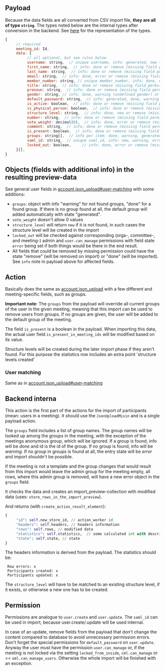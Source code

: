 ## Payload
Because the data fields are all converted from CSV import file, **they are all of type `string`**. 
The types noted below are the internal types after conversion in the backend. See [here](preface_special_imports.md#internal-types) for the representation of the types.
```js
{
     // required
     meeting_id: Id,
     data: {
          // all optional, but see rules below
          username: string,  // unique username, info: generated, new (changed via member_number matching), done or error (first-/last-name), done (used the given username), remove(missed field permission)
          first_name: string,  // info: done or remove (missing field permission)
          last_name: string,  // info: done or remove (missing field permission)
          email: string,  // info: done, error or remove (missing field permission)
          member_number: string, // unique member_number, info: done, error, new (newly added) or remove (missing field permission)
          title: string,  // info: done or remove (missing field permission)
          pronoun: string,  // info: done or remove (missing field permission)
          gender: string, // info: done, warning (undefined gender) or remove (missing field permission)
          default_password: string,  // info: generated, done, warning or remove (missing field permission)
          is_active: boolean,  // info: done or remove (missing field permission)
          is_physical_person: boolean,  // info: done or remove (missing field permission)
          structure_level: string,  // info: done, new or remove (missing field permission)
          number: string,  // info: done or remove (missing field permission)
          vote_weight: decimal(6),  // info: done, error or remove (missing field permission)
          comment: string,  // info: done or remove (missing field permission)
          is_present: boolean,  // info: done or remove (missing field permission)
          groups: string[],  // info per item: done, warning, generated
          saml_id: string,  // unique saml_id, info: new, warning, error, done or remove (missing field permission)
          locked_out: boolean,     // info: done, error or remove (missing field permission)
     }[],
}
```
## Objects (fields with additional info) in the resulting preview-data

See general user fields in [account.json_upload#user-matching](account.json_upload.md#user-matching) with some additions:
- `groups`: object with info "warning" for not found groups, "done" for a found group. If there is no group found at all, the default group will added automatically with state "generated".
- `vote_weight` doesn't allow 0 values
- `structure_level` will return `new` if it is not found, in such cases the structure level will be created in the import
- `locked_out` will be checked against corresponding (orga-, committee-, and meeting-) admin and `user.can_manage` permissions with field state `error` being set if both things would be there in the end result.
- All fields that could be removed by missing permission could have the state "remove" (will be
  removed on import) or "done" (will be imported). See `info` note in payload above for affected
  fields.

## Action

Basically does the same as [account.json_upload](account.json_upload.md) with a few different and
meeting-specific fields, such as groups.

**Important note**: The `groups` from the payload will override all current groups of the user in
the given meeting, meaning that this import can be used to remove users from groups. If no groups
are given, the user will be added to the default group of the meeting.

The field `is_present` is a boolean in the payload. When importing this data, the actual user field
`is_present_in_meeting_ids` will be modified based on its value.

Structure levels will be created during the later import phase if they aren't found.
For this purpose the statistics row includes an extra point 'structure levels created'

### User matching
Same as in [account.json_upload#user-matching](account.json_upload.md#user-matching)

## Backend interna
This action is the first part of the actions for the import of participants (mean: users in a meeting).
It should use the `JsonUploadMixin` and is a single payload action.

The `groups` field includes a list of group names. The group names will be looked up among the groups in the meeting, with the exception of the meetings anonymous group, which will be ignored.
If a group is found, info will be *done* and id is the id of the group. If no group is found, info will be *warning*.
If no group in groups is found at all, the entry state will be *error* and import shouldn't be possible.

If the meeting is not a template and the group changes that would result from this import would leave the admin group for the meeting empty, all rows, where this admin group is removed, will have a new error object in the `groups` field.

It checks the data and creates an import_preview-collection with modified data (uses: `store_rows_in_the_import_preview`).

And returns (with `create_action_result_element`):
```python
{
     "id": self.new_store_id, // action_worker id
     "headers": self.headers, // headers information
     "rows": self.rows, // modified data
     "statistics": self.statistics,  // some calculated int with description
     "state": self.state, // state
}
```
The headers information is derived from the payload. 
The statistics should be:
```
 Row errors: x
 Participants created: x
 Participants updated: x
```

The `structure_level` will have to be matched to an existing structure level, if it exists, or
otherwise a new one has to be created.

## Permission
Permissions are analogue to `user.create` and `user.update`. The `saml_id` can be used in import, because user.create/.update will be used internal.

In case of an update, remove fields from the payload that don't change the content compared to database to avoid unnecessary
permission errors. Don't forget the special permissions for `default_password` on `user.update`.
Anyway the user must have the permission `user.can_manage` or, if the meeting is not locked via the setting `locked_from_inside`, `cml.can_manage` or >= `oml.can_manage_users`. Otherwise the whole import will be finished with an exception.